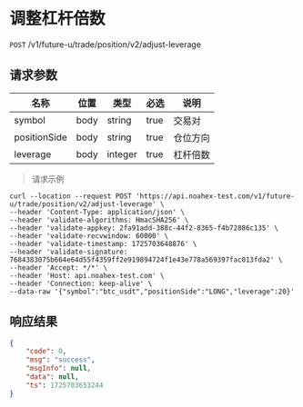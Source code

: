 # 调整杠杆倍数

`POST` /v1/future-u/trade/position/v2/adjust-leverage

## 请求参数

| 名称           | 位置   | 类型           | 必选   | 说明   |
|--------------|------|--------------|------|------|
| symbol       | body | string  | true | 交易对  |
| positionSide | body | string  | true | 仓位方向 |
| leverage     | body | integer | true | 杠杆倍数 |

> 请求示例

```shell
curl --location --request POST 'https://api.noahex-test.com/v1/future-u/trade/position/v2/adjust-leverage' \
--header 'Content-Type: application/json' \
--header 'validate-algorithms: HmacSHA256' \
--header 'validate-appkey: 2fa91add-388c-44f2-8365-f4b72886c135' \
--header 'validate-recvwindow: 60000' \
--header 'validate-timestamp: 1725703648876' \
--header 'validate-signature: 7684383075b664e64d55f4359ff2e919894724f1e43e778a569397fac013fda2' \
--header 'Accept: */*' \
--header 'Host: api.noahex-test.com' \
--header 'Connection: keep-alive' \
--data-raw '{"symbol":"btc_usdt","positionSide":"LONG","leverage":20}'
```

## 响应结果

```json
{
    "code": 0,
    "msg": "success",
    "msgInfo": null,
    "data": null,
    "ts": 1725703653244
}
```

